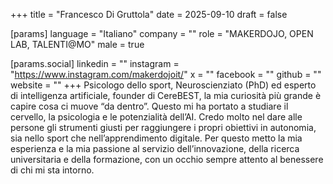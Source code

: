 +++
title = "Francesco Di Gruttola"
date = 2025-09-10
draft = false

[params]
language = "Italiano"
company = ""
role = "MAKERDOJO, OPEN LAB, TALENTI@MO"
male = true

[params.social]
linkedin = ""
instagram = "https://www.instagram.com/makerdojoit/"
x = ""
facebook = ""
github = ""
website = ""
+++
Psicologo dello sport, Neuroscienziato (PhD) ed esperto di intelligenza artificiale, founder di CereBEST, la mia curiosità più grande è capire cosa ci muove “da dentro”. Questo mi ha portato a studiare il cervello, la psicologia e le potenzialità dell’AI. Credo molto nel dare alle persone gli strumenti giusti per raggiungere i propri obiettivi in autonomia, sia nello sport che nell’apprendimento digitale. Per questo metto la mia esperienza e la mia passione al servizio dell’innovazione, della ricerca universitaria e della formazione, con un occhio sempre attento al benessere di chi mi sta intorno.